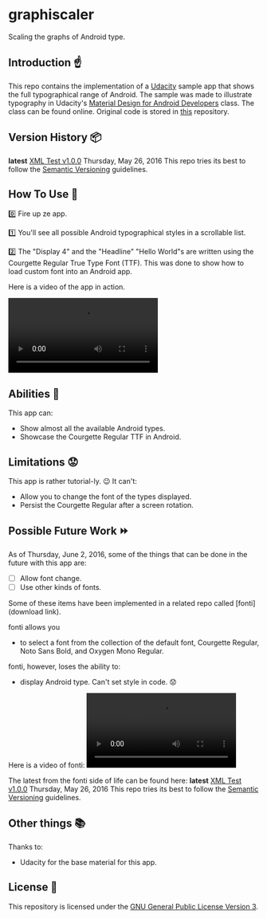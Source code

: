# graphiscaler

Scaling the graphs of Android type.

## Introduction :point_up:

This repo contains the implementation of a [Udacity](https://www.udacity.com/) sample app that shows the full typographical range of Android. The sample was made to illustrate typography in Udacity's [Material Design for Android Developers](https://www.udacity.com/course/material-design-for-android-developers--ud862) class. The class can be found online. Original code is stored in [this](https://github.com/udacity/ud862-samples) repository.

## Version History :package:

**latest** 	[XML Test v1.0.0](https://github.com/joshua-kairu/xml-test/releases/download/v1.0/XML-Test-v1.0.0.apk) 	Thursday, May 26, 2016
This repo tries its best to follow the [Semantic Versioning](http://semver.org/) guidelines.

## How To Use :wrench:

:zero: Fire up ze app.

:one: You'll see all possible Android typographical styles in a scrollable list.

:two: The "Display 4" and the "Headline" "Hello World"s are written using the Courgette Regular True Type Font (TTF). This was done to show how to load custom font into an Android app. 

Here is a video of the app in action.

![](screen-records/graphiscaler-2016-06-02-215536.mp4) 

## Abilities :muscle:

This app can:
* Show almost all the available Android types.
* Showcase the Courgette Regular TTF in Android.

## Limitations :worried:

This app is rather tutorial-ly. :wink: It can't:
* Allow you to change the font of the types displayed.
* Persist the Courgette Regular after a screen rotation.

## Possible Future Work :fast_forward:

As of Thursday, June 2, 2016, some of the things that can be done in the future with this app are: 
- [ ] Allow font change.
- [ ] Use other kinds of fonts.

Some of these items have been implemented in a related repo called [fonti](download link).

fonti allows you 
* to select a font from the collection of the default font, Courgette Regular, Noto Sans Bold, and Oxygen Mono Regular.

fonti, however, loses the ability to:
* display Android type. Can't set style in code. :worried:

Here is a video of fonti:
![](screen-records/fonti-2016-06-02-214602.mp4) 

The latest from the fonti side of life can be found here:
**latest** 	[XML Test v1.0.0](https://github.com/joshua-kairu/xml-test/releases/download/v1.0/XML-Test-v1.0.0.apk) 	Thursday, May 26, 2016
This repo tries its best to follow the [Semantic Versioning](http://semver.org/) guidelines.

## Other things :books:

Thanks to:
* Udacity for the base material for this app.

## License :lock_with_ink_pen:

This repository is licensed under the [GNU General Public License Version 3](http://www.gnu.org/licenses/gpl-3.0.en.html).
